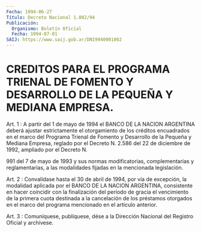 ```yaml
---
Fecha: 1994-06-27
Título: Decreto Nacional 1.002/94
Publicación:
  Organismo: Boletín Oficial
  Fecha: 1994-07-01
SAIJ: https://www.saij.gob.ar/DN19940001002
---
```

# CREDITOS PARA EL PROGRAMA TRIENAL DE FOMENTO Y DESARROLLO DE LA PEQUEÑA Y MEDIANA EMPRESA.

<a id="1"></a>
Art.  1 : A partir del 1 de mayo de 1994 el BANCO DE LA NACION ARGENTINA deberá  ajustar  estrictamente  el  otorgamiento  de  los créditos encuadrados en el marco del Programa Trienal de Fomento  y Desarrollo  de la Pequeña y Mediana Empresa, reglado por el Decreto N. 2.586 del  22  de  diciembre de 1992, ampliado por el Decreto N.

991 del 7 de mayo de 1993 y sus normas modificatorias, complementarias y reglamentarias,  a  las modalidades fijadas en la mencionada legislación.

<a id="2"></a>
Art.  2 : Convalídase hasta el 30 de abril de 1994, por vía de excepción,  la  modalidad  aplicada  por  el  BANCO  DE  LA  NACION ARGENTINA, consistente  en  hacer coincidir con la finalización del período de gracia el vencimiento  de  la  primera cuota destinada a la cancelación de los préstamos otorgados en  el marco del programa mencionado en el artículo anterior.

<a id="3"></a>
Art. 3 : Comuníquese, publíquese, dése a la Dirección Nacional del Registro Oficial y archívese.